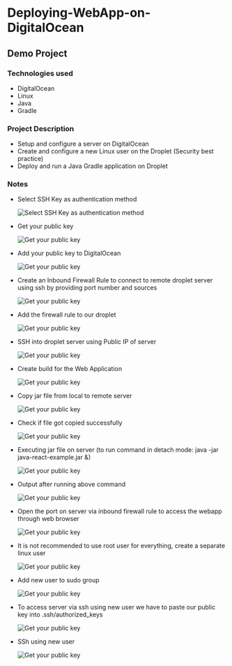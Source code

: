 # Deploying-WebApp-on-DigitalOcean

## Demo Project

### Technologies used
- DigitalOcean
- Linux
- Java
- Gradle

### Project Description
- Setup and configure a server on DigitalOcean
- Create and configure a new Linux user on the Droplet (Security best practice)
- Deploy and run a Java Gradle application on Droplet

### Notes
- Select SSH Key as authentication method

  <img src="./Screenshot from 2023-05-03 16-13-00.png" alt="Select SSH Key as authentication method">
 
- Get your public key

  <img src="./Screenshot from 2023-05-03  17-36-59.png" alt="Get your public key">

- Add your public key to DigitalOcean

  <img src="./Screenshot from 2023-05-03 16-13-43.png" alt="Get your public key">
  
- Create an Inbound Firewall Rule to connect to remote droplet server using ssh by providing port number and sources
 
  <img src="./Screenshot from 2023-05-03 16-17-44.png" alt="Get your public key">
  
- Add the firewall rule to our droplet

  <img src="./Screenshot from 2023-05-03 16-19-41.png" alt="Get your public key">
  
- SSH into droplet server using Public IP of server

  <img src="./Screenshot from 2023-05-03 16-21-16.png" alt="Get your public key">
  
- Create build for the Web Application

  <img src="./Screenshot from 2023-05-03 16-26-45.png" alt="Get your public key">
  
- Copy jar file from local to remote server 

  <img src="./Screenshot from 2023-05-03 17-50-00.png" alt="Get your public key">
  
- Check if file got copied successfully

  <img src="./Screenshot from 2023-05-03 16-30-13.png" alt="Get your public key">
    
- Executing jar file on server (to run command in detach mode: java -jar java-react-example.jar &)

  <img src="./Screenshot from 2023-05-03 16-31-01.png" alt="Get your public key">
  
- Output after running above command
  
  <img src="./Screenshot from 2023-05-03 16-32-59.png" alt="Get your public key">
  
- Open the port on server via inbound firewall rule to access the webapp through web browser

  <img src="./Screenshot from 2023-05-03 16-33-57.png" alt="Get your public key">
     
- It is not recommended to use root user for everything, create a separate linux user

  <img src="./Screenshot from 2023-05-03 16-43-30.png" alt="Get your public key">
  
- Add new user to sudo group

  <img src="./Screenshot from 2023-05-03 16-44-43.png" alt="Get your public key">
  
- To access server via ssh using new user we have to paste our public key into .ssh/authorized_keys

  <img src="./Screenshot from 2023-05-03 16-48-26.png" alt="Get your public key">
    
- SSh using new user

  <img src="./Screenshot from 2023-05-03 16-50-54.png" alt="Get your public key">
